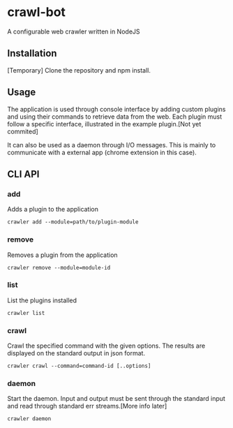 # crawl-bot

A configurable web crawler written in NodeJS

## Installation

[Temporary] Clone the repository and npm install.

## Usage

The application is used through console interface by adding custom plugins and using their commands to retrieve data from the web.
Each plugin must follow a specific interface, illustrated in the example plugin.[Not yet commited]

It can also be used as a daemon through I/O messages. This is mainly to communicate with
a external app (chrome extension in this case).

## CLI API

### add

Adds a plugin to the application

`crawler add --module=path/to/plugin-module`

### remove

Removes a plugin from the application

`crawler remove --module=module-id`

### list

List the plugins installed

`crawler list`

### crawl

Crawl the specified command with the given options.
The results are displayed on the standard output in json format.

`crawler crawl --command=command-id [..options]`

### daemon

Start the daemon.
Input and output must be sent through the standard input
and read through standard err streams.[More info later]

`crawler daemon`
